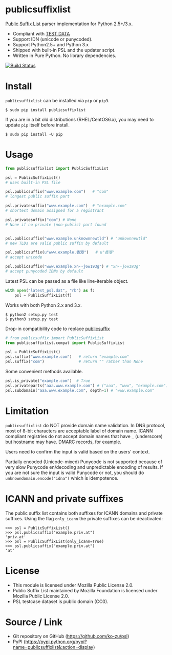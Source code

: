 publicsuffixlist
===

[Public Suffix List](https://publicsuffix.org/) parser implementation for Python 2.5+/3.x.

- Compliant with [TEST DATA](http://mxr.mozilla.org/mozilla-central/source/netwerk/test/unit/data/test_psl.txt?raw=1)
- Support IDN (unicode or punycoded).
- Support Python2.5+ and Python 3.x
- Shipped with built-in PSL and the updater script.
- Written in Pure Python. No library dependencies.

[![Build Status](https://travis-ci.org/ko-zu/psl.svg?branch=master)](https://travis-ci.org/ko-zu/psl)

Install
===
`publicsuffixlist` can be installed via `pip` or `pip3`.
```
$ sudo pip install publicsuffixlist
```

If you are in a bit old distributions (RHEL/CentOS6.x), you may need to update `pip` itself before install.
```
$ sudo pip install -U pip
```

Usage
===

```python
from publicsuffixlist import PublicSuffixList

psl = PublicSuffixList()
# uses built-in PSL file

psl.publicsuffix("www.example.com")   # "com"
# longest public suffix part

psl.privatesuffix("www.example.com")  # "example.com"
# shortest domain assigned for a registrant

psl.privatesuffix("com") # None
# None if no private (non-public) part found


psl.publicsuffix("www.example.unknownnewtld") # "unkownnewtld"
# new TLDs are valid public suffix by default

psl.publicsuffix(u"www.example.香港")   # u"香港"
# accept unicode

psl.publicsuffix("www.example.xn--j6w193g") # "xn--j6w193g"
# accept punycoded IDNs by default
```

Latest PSL can be passed as a file like line-iterable object.
```python
with open("latest_psl.dat", "rb") as f:
    psl = PublicSuffixList(f)
```

Works with both Python 2.x and 3.x.
```
$ python2 setup.py test
$ python3 setup.py test
```

Drop-in compatibility code to replace [publicsuffix](https://pypi.python.org/pypi/publicsuffix/)
```python
# from publicsuffix import PublicSuffixList
from publicsuffixlist.compat import PublicSuffixList

psl = PublicSuffixList()
psl.suffix("www.example.com")   # return "example.com"
psl.suffix("com")               # return "" rather than None
```

Some convenient methods available.
```python
psl.is_private("example.com")  # True
psl.privateparts("aaa.www.example.com") # ("aaa", "www", "example.com")
psl.subdomain("aaa.www.example.com", depth=1) # "www.example.com"
```


Limitation
===
`publicsuffixlist` do NOT provide domain name validation.
In DNS protocol, most of 8-bit characters are acceptable label of domain name. ICANN compliant registries do not accept domain names that have `_` (underscore) but hostname may have. DMARC records, for example.

Users need to confirm the input is valid based on the users' context.

Partially encoded (Unicode-mixed) Punycode is not supported because of very slow Punycode en/decoding and unpredictable encoding of results.
If you are not sure the input is valid Punycode or not, you should do `unknowndomain.encode("idna")` which is idempotence.

ICANN and private suffixes
===
The public suffix list contains both suffixes for ICANN domains and private suffixes. Using the flag `only_icann` the private suffixes can be deactivated:
```
>>> psl = PublicSuffixList()
>>> psl.publicsuffix("example.priv.at")
'priv.at'
>>> psl = PublicSuffixList(only_icann=True)
>>> psl.publicsuffix("example.priv.at")
'at'
```

License
===

- This module is licensed under Mozilla Public License 2.0.
- Public Suffix List maintained by Mozilla Foundation is licensed under Mozilla Public License 2.0.
- PSL testcase dataset is public domain (CC0).


Source / Link
===

- Git repository on GitHub (https://github.com/ko-zu/psl)
- PyPI (https://pypi.python.org/pypi?name=publicsuffixlist&:action=display)
